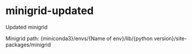# minigrid-updated
Updated minigrid

Minigrid path: {miniconda3}/envs/{Name of env}/lib/{python version}/site-packages/minigrid

